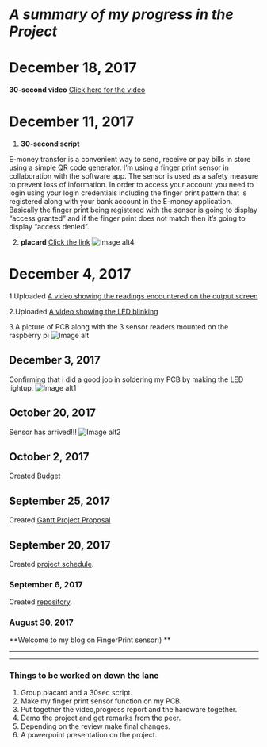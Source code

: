 # ***A summary of my progress in the Project***

# December 18, 2017
**30-second video**
[Click here for the video](https://github.com/RamyaRadhakrishnakumar/FingerPrintReader/blob/master/My%20Movie.mp4)

# December 11, 2017
1. **30-second script**

E-money transfer is a convenient way to send, receive or pay bills in store using a simple QR code generator. I’m using a finger print sensor in collaboration with the software app. The sensor is used as a safety measure to prevent loss of information. In order to access your account you need to login using your login credentials including the finger print pattern that is registered along with your bank account in the E-money application. Basically the finger print being registered with the sensor is going to display “access granted” and if the finger print does not match then it’s going to display “access denied”.

2. **placard**
[Click the link](https://github.com/RamyaRadhakrishnakumar/FingerPrintReader/blob/master/placard.pub)
![Image alt4](https://github.com/RamyaRadhakrishnakumar/FingerPrintReader/blob/master/placard.jpg?raw=yes)

# December 4, 2017
1.Uploaded [A video showing the readings encountered on the output screen](https://github.com/RamyaRadhakrishnakumar/FingerPrintReader/blob/master/IMG_5352.MOV)

2.Uploaded [A video showing the LED blinking](https://github.com/RamyaRadhakrishnakumar/FingerPrintReader/blob/master/IMG_5349.MOV)

3.A picture of PCB along with the 3 sensor readers mounted on the raspberry pi 
![Image alt](https://github.com/RamyaRadhakrishnakumar/FingerPrintReader/blob/master/IMG_5351.JPG?raw=yes)

## December 3, 2017
Confirming that i did a good job in soldering my PCB by making the LED lightup.
![Image alt1](https://github.com/RamyaRadhakrishnakumar/FingerPrintReader/blob/master/IMG_5380.jpg?raw=yes)

## October 20, 2017
Sensor has arrived!!!
![Image alt2](https://github.com/RamyaRadhakrishnakumar/FingerPrintReader/blob/master/IMG_5410.JPG?raw=yes)

## October 2, 2017
Created [Budget](https://github.com/RamyaRadhakrishnakumar/FingerPrintReader/blob/master/hardwarebudget.xlsx)

## September 25, 2017
Created [Gantt Project Proposal](https://github.com/RamyaRadhakrishnakumar/FingerPrintReader/blob/master/RamyaRadhakrishnakumar.mpp)

## September 20, 2017
Created [project schedule](https://github.com/six0four/StudentSenseHat/blob/master/documentation/Week3RubricforProjectSchedule.xml). 

### September 6, 2017
Created [repository](https://github.com/RamyaRadhakrishnakumar/FingerPrintReader.git). 

### August 30, 2017
**Welcome to my blog on FingerPrint sensor:) **
***
***
### Things to be worked on down the lane
1. Group placard and a 30sec script.
2. Make my finger print sensor function on my PCB.
3. Put together the video,progress report and the hardware together.
4. Demo the project and get remarks from the peer.
5. Depending on the review make final changes.
6. A powerpoint presentation on the project.




